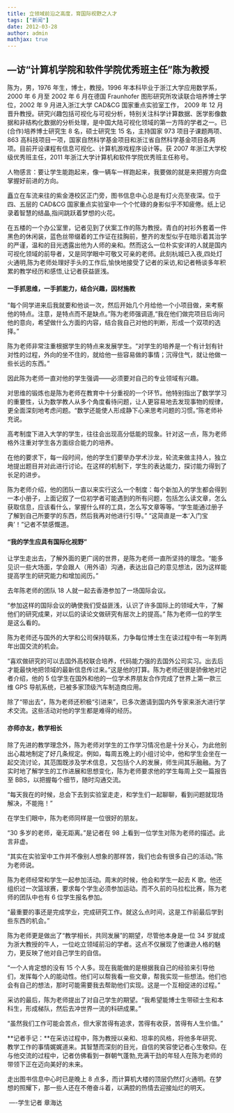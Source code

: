 ```yaml
---
title: 立领域前沿之高度，育国际视野之人才
tags: ["新闻"]
date: 2012-03-28
author: admin
mathjax: true
---
```


## —访“计算机学院和软件学院优秀班主任”陈为教授

陈为，男，1976 年生，博士，教授。1996 年本科毕业于浙江大学应用数学系，2000 年 6 月至 2002 年 6 月在德国 Fraunhofer 图形研究所攻读联合培养博士学位，2002 年 9 月进入浙江大学 CAD&CG 国家重点实验室工作， 2009 年 12 月晋升教授。研究兴趣包括可视化与可视分析，特别关注科学计算数据、医学影像数据和非结构化数据的分析处理，是中国大陆可视化领域的第一方阵的学者之一。已(合作)培养博士研究生 8 名，硕士研究生 15 名，主持国家 973 项目子课题两项、863 高科技项目一项，国家自然科学基金项目和浙江省自然科学基金项目各两项。目前开设课程有信息可视化、计算机游戏程序设计等。获 2007 年浙江大学校级优秀班主任，2011 年浙江大学计算机和软件学院优秀班主任称号。

人物感言：要让学生能跑起来，像一辆车一样跑起来，我要做的就是来把握方向盘掌握好前进的方向。

矗立在车流来往的紫金港校区正门旁，图书信息中心总是有灯火亮至夜深。位于四、五层的 CAD&CG 国家重点实验室中一个个忙碌的身影似乎不知疲倦。纸上记录着智慧的结晶,指间跳跃着梦想的火花。

在五楼的一个办公室里，记者见到了伏案工作的陈为教授。青白的衬衫外套着一件黑色的休闲装，蓝色丝带缀着的工作证在挂胸前，整齐的发型似乎在暗示着其治学的严谨，温和的目光透露出他为人师的亲和。然而这么一位朴实安详的人就是国内可视化领域的前导者，又是同学眼中可敬又可亲的老师。此刻杭城已入夜,四处灯火通明,陈为老师处理好手头的工作后,愉快地接受了记者的采访,和记者畅谈多年积累的教学经历和感悟,让记者获益匪浅。

#### 一手抓思维，一手抓能力，结合兴趣，因材施教

“每个同学进来后我就要和他谈一次，然后开始几个月给他一个小项目做，来考察他的特点。注意，是特点而不是缺点。”陈为老师强调道,“我在他们做完项目后询问他的意向，希望做什么方面的内容，结合我自己对他的判断，形成一个双项的选择。”

陈为老师非常注重根据学生的特点来发展学生。“对学生的培养是一个有计划有针对性的过程，外向的坐不住的，就给他一些容易做的事情；沉得住气，就让他做一些长远的东西。”

因此陈为老师一直对他的学生强调——必须要对自己的专业领域有兴趣。

对思维的锻炼也是陈为老师在教育中十分重视的一个环节。他特别指出了数学学习的重要性，认为数学教人从多个角度看待问题，让人更容易地去发现事物的规律，更全面深刻地考虑问题。“数学还能使人形成静下心来思考问题的习惯。”陈老师补充说。

高考制度下进入大学的学生，往往会出现高分低能的现象。针对这一点，陈为老师格外注重对学生各方面综合能力的培养。

在他的要求下，每一段时间，他的学生们要举办学术沙龙，轮流来做主持人，独立地提出题目并对此进行讨论。在这样的机制下，学生的表达能力，探讨能力得到了长足的进步。

陈为老师介绍，他的团队一直以来实行这么一个制度：每个新加入的学生都会得到一本小册子，上面记叙了一位初学者可能遇到的所有问题，包括怎么读文章，怎么获取信息，应该看什么，掌握什么样的工具，怎么写文章等等。“学生能通过册子了解到自己所要学的东西，然后我再对他进行引导。” “这简直是一本‘入门宝典’！”记者不禁感慨道。

#### “我的学生应具有国际化视野”

让学生走出去，了解外面的更广阔的世界，是陈为老师一直所坚持的理念。“能多见识一些大场面，学会跟人（用外语）沟通，表达出自己的意见想法，因为这样能提高学生的研究能力和增加阅历。”

去年陈老师的团队 18 人就一起去香港参加了一场国际会议。

“参加这样的国际会议的确使我们受益匪浅，认识了许多国际上的领域大牛，了解他们的研究成果，对以后的读论文做研究有层次上的提高。” 陈为老师一位的学生是这么看的。

陈为老师还与国外的大学和公司保持联系，力争每位博士生在读过程中有一年到两年出国交流的机会。

“喜欢做研究的可以去国外高校联合培养，代码能力强的去国外公司实习。出去后才能最快地把领域的最新信息传过来。”这是他的打算。陈为老师还很是骄傲地对记者介绍，他的 5 位学生在国外和他的一位学术界朋友合作完成了世界上第一款三维 GPS 导航系统，已被多家顶级汽车制造商应用。

除了“带出去”，陈为老师还积极“引进来”，已多次邀请到国内外专家来浙大进行学术交流。这些活动对他的学生都是难得的经历。

#### 亦师亦友，教学相长

除了先进的教学理念外，陈为老师对学生的工作学习情况也是十分关心，为此他别出心裁地制定了好几条规定。例如，每周五晚上的小组讨论中，他和学生会坐在一起交流讨论，其范围既涉及学术信息，又包括个人的发展，师生间其乐融融。为了实时地了解学生的工作进展和思想变化，陈为老师要求他的学生每周上交一篇报告至 BBS，以把握每个细节，随时沟通交流。

“每天我在的时候，总会下去到实验室走走，和学生们一起聊聊，看到问题就现场解决，不能拖！”

在学生们眼中，陈为老师同样是一位很好的朋友。

“30 多岁的老师，毫无距离。”是记者在 98 上看到一位学生对陈为老师的描述。此言非虚。

“其实在实验室中工作并不像别人想象的那样苦，我们也会有很多自己的活动。”陈为老师说。

陈为老师经常和学生一起参加活动。周末的时候，他会和学生一起去 K 歌。他还组织过一次篮球赛，要求每个学生必须参加运动。而不久前的马拉松比赛，陈为老师的团队中也有 6 位学生报名参加。

“最重要的事还是完成学业，完成研究工作。就这么点时间，这是工作前最后学到些东西的机会。”

陈为老师更是做出了“教学相长，共同发展”的期望，尽管他本身是一位 34 岁就成为浙大教授的牛人，一位屹立领域前沿的学者。这点不仅展现了他谦逊人格的魅力，更反映了他对自己学生的自信。

“一个人肯定想的没有 15 个人多。现在我能做的是根据我自己的经验来引导他们，发挥每个人的能动性。他们可以帮我看一些文章，帮我实现一些想法。他们也会有自己的想法，那时可能需要我去帮助他们实现。这是一个互相促进的过程。”

采访的最后，陈为老师提出了对自己学生的期望。“我希望能博士生带硕士生和本科生，形成梯队，然后去冲世界一流的科研成果。”

“虽然我们工作可能会苦点，但大家苦得有追求，苦得有收获，苦得有人生价值。”

**记者手记：**在采访过程中，陈为教授以亲和、坦率的风格，将他多年研究、教学工作的事情娓娓道来。其智慧而深刻的目光，自信的笑容使记者心生敬仰。在与他交流的过程中，记者仿佛看到一群朝气蓬勃,充满干劲的年轻人在陈为老师的带领下正在迈向美好的未来。

走出图书信息中心时已是晚上 8 点多，而计算机大楼的顶层仍然灯火通明。在梦想的照耀下，那一些人还在不倦奋斗着，以满腔的热情去迎接灿烂的明天。

​ —-学生记者 章海达
